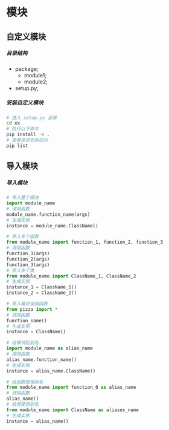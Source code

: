 # 模块

## 自定义模块

##### 目录结构

- package;
  - module1;
  - module2;
- setup.py;

##### 安装自定义模块

```bash
# 进入 setup.py 目录
cd xx
# 执行以下命令
pip install -e .
# 查看是否安装成功
pip list
```

## 导入模块

##### 导入模块

```python
# 导入整个模块
import module_name
# 调用函数
module_name.function_name(args)
# 生成实例
instance = module_name.ClassName()

# 导入多个函数
from module_name import function_1, function_2, function_3
# 调用函数
function_1(args)
function_2(args)
function_3(args)
# 导入多个类
from module_name import ClassName_1, ClassName_2
# 生成实例
instance_1 = ClassName_1()
instance_2 = ClassName_2()

# 导入模块全部函数
from pizza import *
# 调用函数
function_name()
# 生成实例
instance = ClassName()

# 给模块起别名
import module_name as alias_name
# 调用函数
alias_name.function_name()
# 生成实例
instance = alias_name.ClassName()

# 给函数使用别名
from module_name import function_0 as alias_name
# 调用函数
alias_name()
# 给类使用别名
from module_name import ClassName as aliases_name
# 生成实例
instance = alias_name()
```
